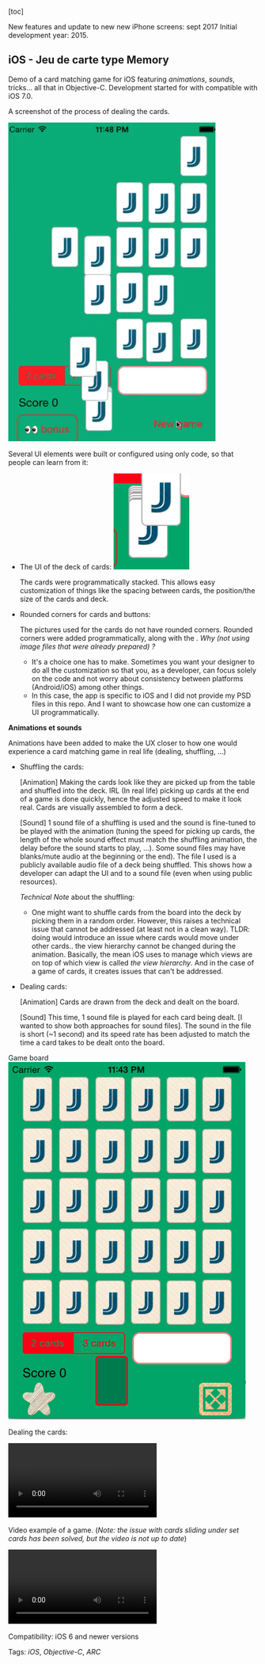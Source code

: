 

[toc]



New features and update to new new iPhone screens: sept 2017
Initial development year: 2015.

## iOS - Jeu de carte type Memory


Demo of a card matching game for iOS featuring *animations*, *sounds*, tricks... all that in Objective-C.
Development started for with compatible with iOS 7.0.



A screenshot of the process of dealing the cards.

![Card dealing animation](medias/general/card-distrib-anim++.png "Distribution des cartes animée")



Several UI elements were built or configured using only code, so that people can learn from it:

- The UI of the deck of cards: ![Card deck: a card is being drawn](medias/general/deck-and-card.png "Card deck: a card is being drawn")

  The cards were programmatically stacked. This allows easy customization of things like the spacing between cards, the position/the size of the cards and deck.

- Rounded corners for cards and buttons:

  The pictures used for the cards do not have rounded corners. Rounded corners were added programmatically, along with the .
  *Why (not using image files that were already prepared) ?*

  - It's a choice one has to make. Sometimes you want your designer to do all the customization so that you, as a developer, can focus solely on the code and not worry about consistency between platforms (Android/iOS) among other things.
  - In this case, the app is specific to iOS and I did not provide my PSD files in this repo. And I want to showcase how one can customize a UI programmatically.



**Animations et sounds**

Animations have been added to make the UX closer to how one would experience a card matching game in real life (dealing, shuffling, ...)

- Shuffling the cards:

  [Animation] Making the cards look like they are picked up from the table and shuffled into the deck. IRL (In real life) picking up cards at the end of a game is done quickly, hence the adjusted speed to make it look real.
  Cards are visually assembled to form a deck.
  
  [Sound] 1 sound file of a shuffling is used and the sound is fine-tuned to be played with the animation (tuning the speed for picking up cards, the length of the whole sound effect must match the shuffling animation, the delay before the sound starts to play, ...).
  Some sound files may have blanks/mute audio at the beginning or the end).
  The file I used is a publicly available audio file of a deck being shuffled. This shows how a developer can adapt the UI and to a sound file (even when using public resources).

  *Technical Note* about the shuffling:
  
  - One might want to shuffle cards from the board into the deck by picking them in a random order. However, this raises a technical issue that cannot be addressed (at least not in a clean way).
  TLDR: doing would introduce an issue where cards would move under other cards.. the view hierarchy cannot be changed during the animation.
  Basically, the mean iOS uses to manage which views are on top of which view is called *the view hierarchy*. And in the case of a game of cards, it creates issues that can't be addressed.


- Dealing cards:

  [Animation] Cards are drawn from the deck and dealt on the board.

  [Sound] This time, 1 sound file is played for each card being dealt. [I wanted to show both approaches for sound files].
  The sound in the file is short (~1 second) and its speed rate has been adjusted to match the time a card takes to be dealt onto the board.


Game board
![The board](medias/v2.0/plateau-de-jeu-v2.0.png)



Dealing the cards:

![Animation of a new game](medias/video-plays/oniPhone6Plus-card-distribution-fluid.m4v) 

Video example of a game. (*Note: the issue with cards sliding under set cards has been solved, but the video is not up to date*)

![Demo time!](medias/video-plays/video-demo-v2.0.mp4)

Compatibility: iOS 6 and newer versions

Tags: *iOS*, *Objective-C*, *ARC*
